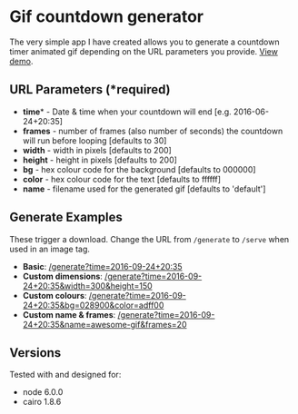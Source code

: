 # Gif countdown generator

The very simple app I have created allows you to generate a countdown timer animated gif depending on the URL parameters you provide. [View demo](https://date-gif.herokuapp.com/).

## URL Parameters (*required)

* **time*** - Date &amp; time when your countdown will end [e.g. 2016-06-24+20:35]
* **frames** - number of frames (also number of seconds) the countdown will run before looping [defaults to 30]
* **width** - width in pixels [defaults to 200]
* **height** - height in pixels [defaults to 200]
* **bg** - hex colour code for the background [defaults to 000000]
* **color** - hex colour code for the text [defaults to ffffff]
* **name** - filename used for the generated gif [defaults to 'default']
            
## Generate Examples

These trigger a download. Change the URL from `/generate` to `/serve` when used in an image tag.

* **Basic**: [/generate?time=2016-09-24+20:35](/generate?time=2016-09-24+20:35&name=ex1)
* **Custom dimensions**: [/generate?time=2016-09-24+20:35&width=300&height=150](/generate?time=2016-09-24+20:35&width=300&height=150&name=ex2)
* **Custom colours**: [/generate?time=2016-09-24+20:35&bg=028900&color=adff00](/generate?time=2016-09-24+20:35&bg=028900&color=adff00&name=ex3)
* **Custom name & frames**: [/generate?time=2016-09-24+20:35&name=awesome-gif&frames=20](/generate?time=2016-09-24+20:35&name=awesome-gif&frames=20)

## Versions

Tested with and designed for:

* node 6.0.0
* cairo 1.8.6
